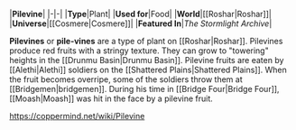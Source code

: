 |**Pilevine**|
|-|-|
|**Type**|Plant|
|**Used for**|Food|
|**World**|[[Roshar\|Roshar]]|
|**Universe**|[[Cosmere\|Cosmere]]|
|**Featured In**|*The Stormlight Archive*|

**Pilevines** or **pile-vines** are a type of plant on [[Roshar\|Roshar]].
Pilevines produce red fruits with a stringy texture. They can grow to "towering" heights in the [[Drunmu Basin\|Drunmu Basin]].
Pilevine fruits are eaten by [[Alethi\|Alethi]] soldiers on the [[Shattered Plains\|Shattered Plains]]. When the fruit becomes overripe, some of the soldiers throw them at [[Bridgemen\|bridgemen]]. During his time in [[Bridge Four\|Bridge Four]], [[Moash\|Moash]] was hit in the face by a pilevine fruit.



https://coppermind.net/wiki/Pilevine